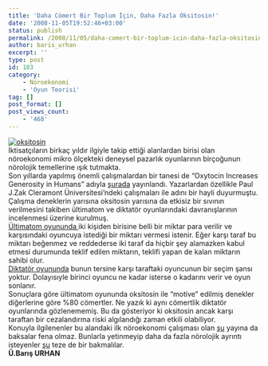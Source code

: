 ```yaml
---
title: 'Daha Cömert Bir Toplum İçin, Daha Fazla Oksitosin!'
date: '2008-11-05T19:52:46+03:00'
status: publish
permalink: /2008/11/05/daha-comert-bir-toplum-icin-daha-fazla-oksitosin
author: baris_urhan
excerpt: ''
type: post
id: 103
category:
    - Nöroekonomi
    - 'Oyun Teorisi'
tag: []
post_format: []
post_views_count:
    - '468'
---
```

[![](http://46.137.161.244/wp-content/uploads/2008/11/oksitosin-300x259.jpg "oksitosin")](http://46.137.161.244/wp-content/uploads/2008/11/oksitosin.jpg)  
İktisatçıların birkaç yıldır ilgiyle takip ettiği alanlardan birisi olan nöroekonomi mikro ölçekteki deneysel pazarlık oyunlarının birçoğunun nörolojik temellerine ışık tutmakta.  
Son yıllarda yapılmış önemli çalışmalardan bir tanesi de “Oxytocin Increases Generosity in Humans” adıyla [şurada](http://www.neuroeconomicstudies.org/pdf/ZakGenerosity.pdf) yayınlandı. Yazarlardan özellikle Paul J.Zak Cleramont Üniversitesi’ndeki çalışmaları ile adını bir hayli duyurmuştu.  
Çalışma deneklerin yarısına oksitosin yarısına da etkisiz bir sıvının verilmesini takiben ültimatom ve diktatör oyunlarındaki davranışlarının incelenmesi üzerine kurulmuş.  
[Ültimatom oyununda ](http://en.wikipedia.org/wiki/Ultimatum_game)iki kişiden birisine belli bir miktar para verilir ve karşısındaki oyuncuya istediği bir miktarı vermesi istenir. Eğer karşı taraf bu miktarı beğenmez ve reddederse iki taraf da hiçbir şey alamazken kabul etmesi durumunda teklif edilen miktarın, teklifi yapan de kalan miktarın sahibi olur.  
[Diktatör oyununda](http://en.wikipedia.org/wiki/Dictator_game) bunun tersine karşı taraftaki oyuncunun bir seçim şansı yoktur. Dolayısıyle birinci oyuncu ne kadar isterse o kadarını verir ve oyun sonlanır.  
Sonuçlara göre ültimatom oyununda oksitosin ile “motive” edilmiş denekler diğerlerine göre %80 cömertler. Ne yazık ki aynı cömertlik diktatör oyunlarında gözlenememiş. Bu da gösteriyor ki oksitosin ancak karşı taraftan bir cezalandırma riski algılandığı zaman etkili olabiliyor.  
Konuyla ilgilenenler bu alandaki ilk nöroekonomi çalışması olan [şu](http://www.csbmb.princeton.edu/ncc/PDFs/Neural%20Economics/Sanfey%20et%20al%20%28Science%2003%29.pdf) yayına da baksalar fena olmaz. Bunlarla yetinmeyip daha da fazla nörolojik ayrıntı isteyenler [şu](http://www.scientificjournals.org/journals2007/articles/1176.pdf) teze de bir bakmalılar.  
 **Ü.Barış URHAN**